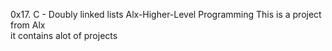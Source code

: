 0x17. C - Doubly linked lists
Alx-Higher-Level Programming
This is a project from Alx  
it contains alot of projects
